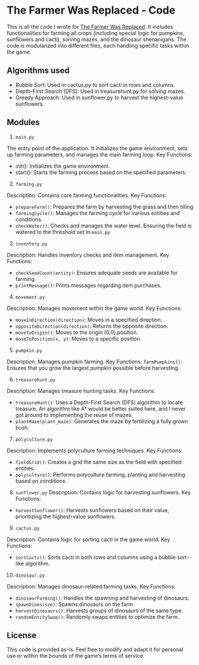 
# The Farmer Was Replaced - Code

This is all the code I wrote for [The Farmer Was Replaced](https://store.steampowered.com/app/2060160/The_Farmer_Was_Replaced/). It includes functionalities for farming all crops (including special logic for pumpkins, sunflowers and cacti), solving mazes, and the dinosaur shenanigans. The code is modularized into different files, each handling specific tasks within the game.


## Algorithms used

- Bubble Sort: Used in cactus.py to sort cacti in rows and columns.
- Depth-First Search (DFS): Used in treasurehunt.py for solving mazes.
- Greedy Approach: Used in sunflower.py to harvest the highest-value sunflowers.
## Modules

1. `main.py`

The entry point of the application. It initializes the game environment, sets up farming parameters, and manages the main farming loop.
Key Functions:
- init(): Initializes the game environment.
- start(): Starts the farming process based on the specified parameters.

2. `farming.py`

Description: Contains core farming functionalities.
Key Functions:
- `prepareFarm()`: Prepares the farm by harvesting the grass and then tilling
- `farmingCycle()`: Manages the farming cycle for various entities and conditions.
- `checkWater()`: Checks and manages the water level. Ensuring the field is watered to the threshold set in `main.py`

3. `inventory.py`

Description: Handles inventory checks and item management.
Key Functions:
- `checkSeedCount(entity)`: Ensures adequate seeds are available for farming.
- `printMessage()`: Prints messages regarding item purchases.

4. `movement.py`

Description: Manages movement within the game world.
Key Functions:
- `moveInDirection(direction)`: Moves in a specified direction.
- `oppositeDirection(direction)`: Returns the opposite direction.
- `moveToOrigin()`: Moves to the origin (0,0) position.
- `moveToPosition(x, y)`: Moves to a specific position.

5. `pumpkin.py`

Description: Manages pumpkin farming.
Key Functions:
`farmPumpkins()`: Ensures that you grow the largest pumpkin possible before harvesting.

6. `treasurehunt.py`

Description: Manages treasure hunting tasks.
Key Functions:
- `treasureHunt()`: Uses a Depth-First Search (DFS) algorithm to locate treasure. An algorithm like A* would be better suited here, and I never got around to implementing the reuse of mazes.
- `plantMaze(plant_maze)`: Generates the maze by fertilizing a fully grown bush.

7. `polyculture.py`

Description: Implements polyculture farming techniques.
Key Functions:
- `fieldGrid()`: Creates a grid the same size as the field with specified entities.
- `polyculture()`: Performs polyculture farming, planting and harvesting based on conditions.

8. `sunflower.py`
Description: Contains logic for harvesting sunflowers.
Key Functions:
- `harvestSunflower()`: Harvests sunflowers based on their value, prioritizing the highest-value sunflowers.

9. `cactus.py`

Description: Contains logic for sorting cacti in the game world.
Key Functions:
- `sortCacti()`: Sorts cacti in both rows and columns using a bubble sort-like algorithm.

10. `dinosaur.py`

Description: Manages dinosaur-related farming tasks.
Key Functions:
- `dinosaurFarming()`: Handles the spawning and harvesting of dinosaurs.
- `spawnDinos(sze)`: Spawns dinosaurs on the farm.
- `harvestDinosaurs()`: Harvests groups of dinosaurs of the same type.
- `randomEntitySwap()`: Randomly swaps entities to optimize the farm.
## License

This code is provided as-is. Feel free to modify and adapt it for personal use or within the bounds of the game’s terms of service.

